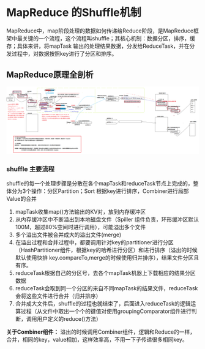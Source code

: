 # MapReduce 的Shuffle机制

MapReduce中，map阶段处理的数据如何传递给Reduce阶段，是MapReduce框架中最关键的一个流程，这个流程叫shuffle；其核心机制：数据分区，排序，缓存；具体来讲，将mapTask 输出的处理结果数据，分发给ReduceTask，并在分发过程中，对数据按照key进行了分区和排序。

## MapReduce原理全剖析



![mapreduce原理全剖析--段氏六脉神剑](.\image\mapreduce原理全剖析--段氏六脉神剑.png)

### shuffle 主要流程

shuffle的每一个处理步骤是分散在各个mapTask和reduceTask节点上完成的，整体分为3个操作：分区Partition；Sort 根据key进行排序，Combiner进行局部Value的合并

1. mapTask收集map()方法输出的KV对，放到内存缓冲区
2. 从内存缓冲区中不断溢出到本地磁盘文件（Spiller 组件负责，环形缓冲区默认100M，超过80%空间时进行调用），可能溢出多个文件
3. 多个溢出文件被合并成大的溢出文件(merge)
4. 在溢出过程和合并过程中，都要调用针对key的partitioner进行分区（HashPartitioner组件，根据key的哈希进行分区）和进行排序（溢出的时候默认使用快排 key.compareTo,merge的时候使用归并排序），结果文件分区且有序。
5. reduceTask根据自己的分区号，去各个mapTask机器上下载相应的结果分区数据
6. reduceTask会取到同一个分区的来自不同mapTask的结果文件，reduceTask会将这些文件进行合并（归并排序）
7. 合并成大文件后，shuffle的过程也就结束了，后面进入reduceTask的逻辑运算过程（从文件中取出一个个的键值对使用groupingComparator组件进行判断，调用用户定义的reduce()方法）

**关于Combiner组件：** 溢出的时候调用Combiner组件，逻辑和Reduce的一样，合并，相同的key，value相加，这样效率高，不用一下子传递很多相同key。

